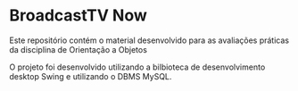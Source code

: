 # BroadcastTV Now
Este repositório contém o material desenvolvido para as avaliações práticas da disciplina de Orientação a Objetos

O projeto foi desenvolvido  utilizando a bilbioteca de desenvolvimento desktop Swing e utilizando o DBMS MySQL. 
